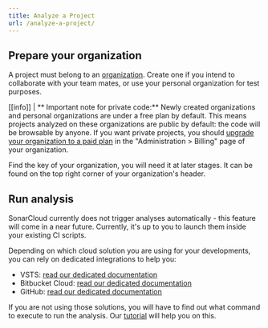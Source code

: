 ```yaml
---
title: Analyze a Project
url: /analyze-a-project/
---
```


## Prepare your organization

A project must belong to an [organization](/organizations/overview/). Create one if you intend to collaborate with your team mates, or use your personal organization for test purposes.

[[info]]
| ** Important note for private code:** Newly created organizations and personal organizations are under a free plan by default. This means projects analyzed on these organizations are public by default: the code will be browsable by anyone. If you want private projects, you should [upgrade your organization to a paid plan](/sonarcloud-pricing/) in the "Administration > Billing" page of your organization.

Find the key of your organization, you will need it at later stages. It can be found on the top right corner of your organization's header.

## Run analysis

SonarCloud currently does not trigger analyses automatically - this feature will come in a near future. Currently, it's up to you to launch them inside your
existing CI scripts.

Depending on which cloud solution you are using for your developments, you can rely on dedicated integrations to help you:

* VSTS: [read our dedicated documentation](/integrations/vsts/)
* Bitbucket Cloud: [read our dedicated documentation](/integrations/bitbucketcloud/)
* GitHub: [read our dedicated documentation](/integrations/github/)

If you are not using those solutions, you will have to find out what command to execute to run the analysis. Our [tutorial](/#sonarcloud#/onboarding) will help you on this.
